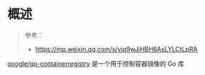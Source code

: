 # 概述
> 参考：
> - https://mp.weixin.qq.com/s/viq9wJiHBH6AsLYLCtLpRA


[google/go-containerregistry](https://github.com/google/go-containerregistry) 是一个用于控制容器镜像的 Go 库

